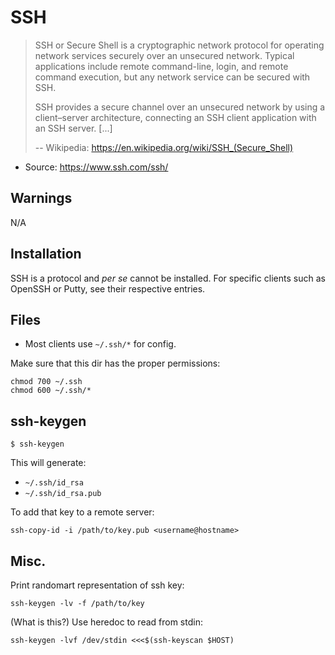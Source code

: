 # SSH

> SSH or Secure Shell is a cryptographic network protocol for operating network services securely over an unsecured network. Typical applications include remote command-line, login, and remote command execution, but any network service can be secured with SSH.
>
> SSH provides a secure channel over an unsecured network by using a client–server architecture, connecting an SSH client application with an SSH server. [...]
>
> -- Wikipedia: https://en.wikipedia.org/wiki/SSH_(Secure_Shell)

* Source: https://www.ssh.com/ssh/

## Warnings

N/A

## Installation

SSH is a protocol and *per se* cannot be installed. For specific clients such as OpenSSH or Putty, see their respective entries.

## Files

* Most clients use `~/.ssh/*` for config.

Make sure that this dir has the proper permissions:

```
chmod 700 ~/.ssh
chmod 600 ~/.ssh/*
```

## ssh-keygen

```
$ ssh-keygen
```

This will generate:

* `~/.ssh/id_rsa`
* `~/.ssh/id_rsa.pub`

To add that key to a remote server:

```
ssh-copy-id -i /path/to/key.pub <username@hostname>
```

## Misc.


Print randomart representation of ssh key:
```
ssh-keygen -lv -f /path/to/key
```

(What is this?)
Use heredoc to read from stdin:
```
ssh-keygen -lvf /dev/stdin <<<$(ssh-keyscan $HOST)
```

